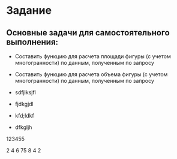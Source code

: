 # Задание

## Основные задачи для самостоятельного выполнения:


 * Составить функцию для расчета площади фигуры (с учетом многогранности) по данным, полученным по запросу

 * Составить функцию для расчета объема фигуры (с учетом многогранности) по данным, полученным по запросу

* sdfjlksjfl
* fjdkgjdl
* kfd;ldkf


* dfkgljh


123455

2
4
6
75
8
4
2
